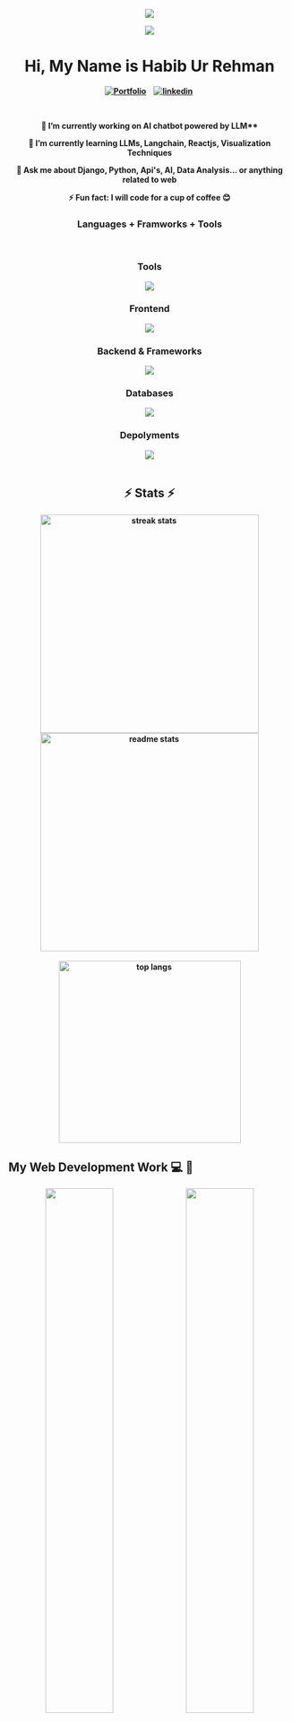 
<p align = "center"> <img src = "https://github-widgetbox.vercel.app/api/profile?username=Habib-uRehman&data=followers,repositories,stars,commits&theme=darkmode"></p>

  <p align="center"><img src="https://media.giphy.com/media/h408T6Y5GfmXBKW62l/giphy.gif" ></p>



<p>
<h1 align="center" ><b>Hi, My Name is Habib Ur Rehman </h1>
</p>
<p align="center">
<a href="https://www.linkedin.com/in/habibrehman123/"><img src="https://img.shields.io/badge/PORTFOLIO-CC6699?style=for-the-badge&logoColor=white" alt="Portfolio" /></a>&nbsp;
</a>&nbsp;
<a href="https://www.linkedin.com/in/habibrehman123/"><img src="https://img.shields.io/badge/Linkedin-1DA1F2?style=for-the-badge&logo=linkedin&logoColor=white" alt="linkedin" /></a>&nbsp;

</p>
<br />

<div align="center">
 
 🔭 I’m currently working on AI chatbot powered by LLM**
 
 🌱 I’m currently learning **LLMs, Langchain, Reactjs, Visualization Techniques**

 💬 Ask me about **Django, Python, Api's, AI, Data Analysis... or anything related to web**

 ⚡ Fun fact: **I will code for a cup of coffee 😊**
 
 </div>


  <p>
  <h3 align="center"><b>Languages + Framworks + Tools</b> </h3>
  </p>

<br>


  <div align="center">
    <h3 align="center" ><b>Tools</b> </h3>
    <img src="https://skillicons.dev/icons?i=vscode,github,git,postman,figma,ai,idea,anaconda" /><br>
    <h3 align="center" ><b>Frontend</b> </h3>
    <img src="https://skillicons.dev/icons?i=react,bootstrap,html,css,tailwind" /><br>
    <h3 align="center"><b>Backend & Frameworks</b> </h3>
    <img src="https://skillicons.dev/icons?i=jquery,python,php,javascript,django,flask,electron,laravel" /><br>
    <h3 align="center"><b>Databases</b> </h3>
    <img src="https://skillicons.dev/icons?i=mongodb,postgres,sqlite,mysql" /><br>
    <h3 align="center"><b>Depolyments</b> </h3>
    <img src="https://skillicons.dev/icons?i=gcp,aws,linux,docker,bash,vercel,nginx" /><br>
</div>
 



<br>
<h2 align="center">⚡ Stats ⚡</h2>
<div align=center>
  <img width=390 src="https://streak-stats.demolab.com/?user=Habib-uRehman&count_private=true&theme=nord&border_radius=10" alt="streak stats"/>
  
  
  <img width=390 src="https://github-readme-stats.vercel.app/api?username=Habib-uRehman&show_icons=true&theme=nord&border_radius=10" alt="readme stats" />
  <br>
  <br>
  <img width=325 align="center" src="https://github-readme-stats.vercel.app/api/top-langs/?username=Habib-uRehman&hide=HTML&langs_count=8&layout=compact&theme=nord&border_radius=10&size_weight=0.5&count_weight=0.5&exclude_repo=github-readme-stats" alt="top langs" />
</div>

## My Web Development Work 💻 💼

<div align="center">
    <a href="https://github.com/shahzoor123/Hall_Management_Saas"> <img width="49%"
 src="https://github.com/Habib-uRehman/portfolio-images/blob/main/hall/dash.jpg"/></a>
     <a href="https://github.com/shahzoor123/Hall_Management_Saas"> <img width="49%"    src="https://github.com/Habib-uRehman/portfolio-images/blob/main/hall/events.jpg"/></a>
  <a href="https://github.com/Habib-uRehman"> <img width="49%"   src="https://github.com/Habib-uRehman/portfolio-images/blob/main/ecom/ecom%202.jpg"/> </a>
   <a href="https://github.com/Habib-uRehman"> <img width="49%"  src="https://github.com/Habib-uRehman/portfolio-images/blob/main/ecom/ecom.jpg"/> </a>
   <a href="https://github.com/Habib-uRehman" ><img width="49%" 
 src="https://github.com/Habib-uRehman/portfolio-images/blob/main/eticket/Home.png"/></a>
    <a href="https://github.com/Habib-uRehman"> <img width="49%"  src="https://github.com/Habib-uRehman/portfolio-images/blob/main/eticket/busses.png"/></a>
    <a href="https://github.com/Habib-uRehman"> <img src="https://github.com/Habib-uRehman/portfolio-images/blob/main/cobra/cobra%205.jpg"/></a>
    <a href="https://github.com/Habib-uRehman"> <img width="49%"  src="https://github.com/Habib-uRehman/portfolio-images/blob/main/electron/Alkhidmat%20image%202.jpg"/></a>
    <a href="https://github.com/Habib-uRehman"> <img width="49%"  src="https://github.com/Habib-uRehman/portfolio-images/blob/main/electron/Alkhidmat%20image%203.jpg"/></a>
     
    
</div>
 

